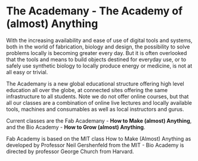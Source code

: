 # The Academany - The Academy of (almost) Anything

With the increasing availability and ease of use of digital tools and systems, both in the world of fabrication, biology and design, the possibility to solve problems locally is becoming greater every day. But it is often overlooked that the tools and means to build objects destined for everyday use, or to safely use synthetic biology to locally produce energy or medicine, is not at all easy or trivial.

The Academany is a new global educational structure offering high level education all over the globe, at connected sites offering the same infrastructure to all students. Note we do not offer online courses, but that all our classes are a combination of online live lectures and locally available tools, machines and consumables as well as local instructors and gurus.

Current classes are the Fab Academany - **How to Make (almost) Anything**, and the Bio Academy - **How to Grow (almost) Anything**.

Fab Academy is based on the MIT class How to Make (Almost) Anything as developed by Professor Neil Gershenfeld from the MIT - Bio Academy is directed by professor George Church from Harvard.
